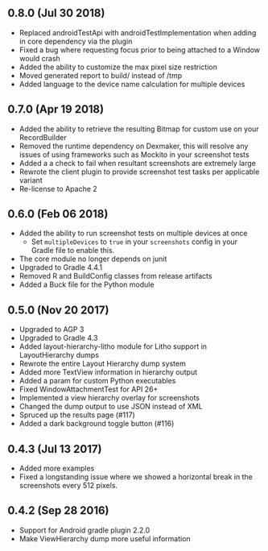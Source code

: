 0.8.0 (Jul 30 2018)
-----
- Replaced androidTestApi with androidTestImplementation when adding in core dependency via the plugin
- Fixed a bug where requesting focus prior to being attached to a Window would crash
- Added the ability to customize the max pixel size restriction
- Moved generated report to build/ instead of /tmp
- Added language to the device name calculation for multiple devices

0.7.0 (Apr 19 2018)
-----
- Added the ability to retrieve the resulting Bitmap for custom use on your RecordBuilder
- Removed the runtime dependency on Dexmaker, this will resolve any issues of using frameworks such as Mockito in your screenshot tests
- Added a a check to fail when resultant screenshots are extremely large
- Rewrote the client plugin to provide screenshot test tasks per applicable variant
- Re-license to Apache 2

0.6.0 (Feb 06 2018)
-----
- Added the ability to run screenshot tests on multiple devices at once
  - Set `multipleDevices` to `true` in your `screenshots` config in your Gradle file to enable this.
- The core module no longer depends on junit
- Upgraded to Gradle 4.4.1
- Removed R and BuildConfig classes from release artifacts
- Added a Buck file for the Python module

0.5.0 (Nov 20 2017)
-----
- Upgraded to AGP 3
- Upgraded to Gradle 4.3
- Added layout-hierarchy-litho module for Litho support in LayoutHierarchy dumps
- Rewrote the entire Layout Hierarchy dump system
- Added more TextView information in hierarchy output
- Added a param for custom Python executables
- Fixed WindowAttachmentTest for API 26+
- Implemented a view hierarchy overlay for screenshots
- Changed the dump output to use JSON instead of XML
- Spruced up the results page (#117)
- Added a dark background toggle button (#116)

0.4.3 (Jul 13 2017)
-----
- Added more examples
- Fixed a longstanding issue where we showed a horizontal break in the screenshots every 512 pixels.

0.4.2 (Sep 28 2016)
-----
- Support for Android gradle plugin 2.2.0
- Make ViewHierarchy dump more useful information
